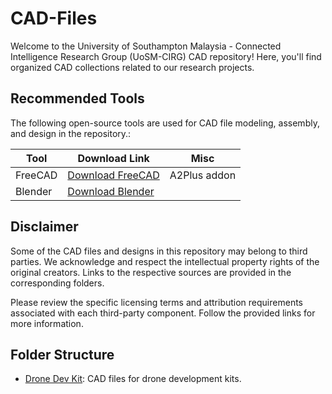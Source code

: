 # CAD-Files
Welcome to the University of Southampton Malaysia - Connected Intelligence Research Group (UoSM-CIRG) CAD repository! Here, you'll find organized CAD collections related to our research projects.

## Recommended Tools

The following open-source tools are used for CAD file modeling, assembly, and design in the repository.:

| Tool             | Download Link                                             | Misc                        |
|------------------|-----------------------------------------------------------|-----------------------------|
| FreeCAD          | [Download FreeCAD](https://www.freecad.org/downloads.php) | A2Plus addon                |
| Blender          | [Download Blender](https://www.blender.org/download/)     |                             |


## Disclaimer

Some of the CAD files and designs in this repository may belong to third parties. We acknowledge and respect the intellectual property rights of the original creators. Links to the respective sources are provided in the corresponding folders.

Please review the specific licensing terms and attribution requirements associated with each third-party component. Follow the provided links for more information.

## Folder Structure

- [Drone Dev Kit](./drone_dev_kit): CAD files for drone development kits.
